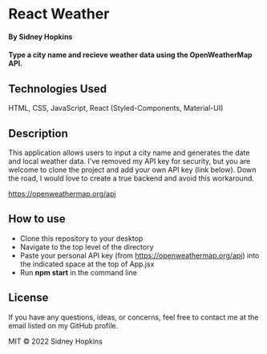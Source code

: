 # React Weather

#### By Sidney Hopkins

#### Type a city name and recieve weather data using the OpenWeatherMap API.

## Technologies Used

HTML, CSS, JavaScript, React (Styled-Components, Material-UI)

## Description

This application allows users to input a city name and generates the date and local weather data. I've removed my API key for security, but you are welcome to clone the project and add your own API key (link below). Down the road, I would love to create a true backend and avoid this workaround.

https://openweathermap.org/api

## How to use

- Clone this repository to your desktop
- Navigate to the top level of the directory
- Paste your personal API key (from https://openweathermap.org/api) into the indicated space at the top of App.jsx
- Run **npm start** in the command line

## License

If you have any questions, ideas, or concerns, feel free to contact me at the email listed on my GitHub profile.

MIT © 2022 Sidney Hopkins
